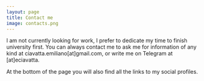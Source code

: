 ```yaml
---
layout: page
title: Contact me
image: contacts.png
---
```


I am not currently looking for work, I prefer to dedicate my time to finish university first. You can always contact me to ask me for information of any kind at ciavatta.emiliano[at]gmail.com, or write me on Telegram at [at]eciavatta.

At the bottom of the page you will also find all the links to my social profiles.
